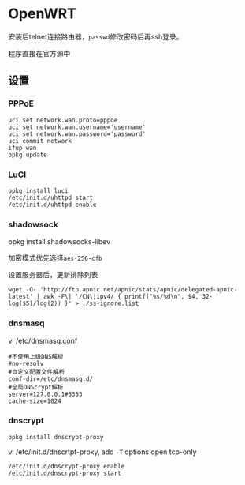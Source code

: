 # OpenWRT

安装后telnet连接路由器，`passwd`修改密码后再ssh登录。

程序直接在官方源中

## 设置

### PPPoE
```
uci set network.wan.proto=pppoe
uci set network.wan.username='username'
uci set network.wan.password='password'
uci commit network
ifup wan
opkg update
```

### LuCI
```
opkg install luci
/etc/init.d/uhttpd start
/etc/init.d/uhttpd enable
```

### shadowsock

opkg install shadowsocks-libev

加密模式优先选择`aes-256-cfb`

设置服务器后，更新排除列表

`wget -O- 'http://ftp.apnic.net/apnic/stats/apnic/delegated-apnic-latest' | awk -F\| '/CN\|ipv4/ { printf("%s/%d\n", $4, 32-log($5)/log(2)) }' > ./ss-ignore.list`

### dnsmasq

vi /etc/dnsmasq.conf
```
#不使用上级DNS解析
#no-resolv
#自定义配置文件解析
conf-dir=/etc/dnsmasq.d/
#全局DNScrypt解析
server=127.0.0.1#5353
cache-size=1024
```

### dnscrypt

`opkg install dnscrypt-proxy`

vi /etc/init.d/dnscrtpt-proxy, add `-T` options open tcp-only

```
/etc/init.d/dnscrypt-proxy enable
/etc/init.d/dnscrypt-proxy start
```
